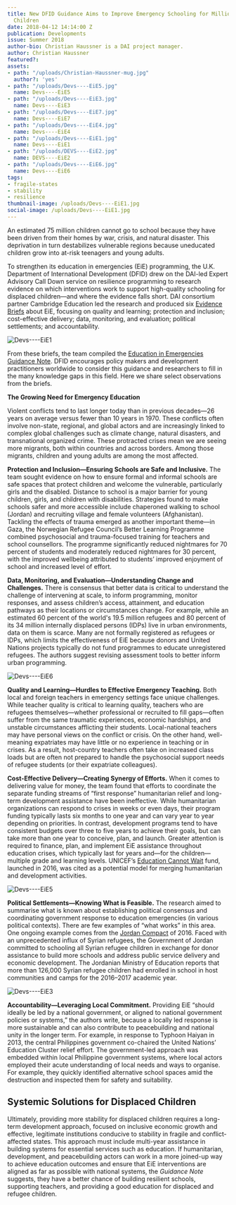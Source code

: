 ```yaml
---
title: New DFID Guidance Aims to Improve Emergency Schooling for Millions of Displaced
  Children
date: 2018-04-12 14:14:00 Z
publication: Developments
issue: Summer 2018
author-bio: Christian Haussner is a DAI project manager.
author: Christian Haussner
featured?: 
assets:
- path: "/uploads/Christian-Haussner-mug.jpg"
  author?: 'yes'
- path: "/uploads/Devs----EiE5.jpg"
  name: Devs----EiE5
- path: "/uploads/Devs----EiE3.jpg"
  name: Devs----EiE3
- path: "/uploads/Devs----EiE7.jpg"
  name: Devs----EiE7
- path: "/uploads/Devs----EiE4.jpg"
  name: Devs----EiE4
- path: "/uploads/Devs----EiE1.jpg"
  name: Devs----EiE1
- path: "/uploads/DEVS----EiE2.jpg"
  name: DEVS----EiE2
- path: "/uploads/Devs----EiE6.jpg"
  name: Devs----EiE6
tags:
- fragile-states
- stability
- resilience
thumbnail-image: /uploads/Devs----EiE1.jpg
social-image: /uploads/Devs----EiE1.jpg
---
```


An estimated 75 million children cannot go to school because they have been driven from their homes by war, crisis, and natural disaster. This deprivation in turn destabilizes vulnerable regions because uneducated children grow into at-risk teenagers and young adults.




To strengthen its education in emergencies (EiE) programming, the U.K. Department of International Development (DFID) drew on the DAI-led Expert Advisory Call Down service on resilience programming to research evidence on which interventions work to support high-quality schooling for displaced children—and where the evidence falls short. DAI consortium partner Cambridge Education led the research and produced six [Evidence Briefs](https://www.dai.com/our-work/projects/worldwide-expert-advisory-call-down-services-eacds-lot-b-strengthening-resilience-and-response-to-crises) about EiE, focusing on quality and learning; protection and inclusion; cost-effective delivery; data, monitoring, and evaluation; political settlements; and accountability.

![Devs----EiE1](/uploads/Devs----EiE1.jpg "Syrian refugee children attend class at a makeshift school near the Syrian border on the outskirts of Mafraq, Jordan. Photo by AP/Muhammed Muheisen and Freedom House.") 

From these briefs, the team compiled the [Education in Emergencies Guidance Note](https://www.dai.com/uploads/EiE_Guidance_Note-8fc7f4.pdf). DFID encourages policy makers and development practitioners worldwide to consider this guidance and researchers to fill in the many knowledge gaps in this field. Here we share select observations from the briefs. 

<aside><p><strong>The Growing Need for Emergency Education</strong></p>
<p>Violent conflicts tend to last longer today than in previous decades—26 years on average versus fewer than 10 years in 1970. These conflicts often involve non-state, regional, and global actors and are increasingly linked to complex global challenges such as climate change, natural disasters, and transnational organized crime. These protracted crises mean we are seeing more migrants, both within countries and across borders. Among those migrants, children and young adults are among the most affected.</p>
</aside>

**Protection and Inclusion—Ensuring Schools are Safe and Inclusive.** The team sought evidence on how to ensure formal and informal schools are safe spaces that protect children and welcome the vulnerable, particularly girls and the disabled. Distance to school is a major barrier for young children, girls, and children with disabilities. Strategies found to make schools safer and more accessible include chaperoned walking to school (Jordan) and recruiting village and female volunteers (Afghanistan). Tackling the effects of trauma emerged as another important theme—in Gaza, the Norwegian Refugee Council’s Better Learning Programme combined psychosocial and trauma-focused training for teachers and school counsellors. The programme significantly reduced nightmares for 70 percent of students and moderately reduced nightmares for 30 percent, with the improved wellbeing attributed to students’ improved enjoyment of school and increased level of effort.

**Data, Monitoring, and Evaluation—Understanding Change and Challenges.** There is consensus that better data is critical to understand the challenge of intervening at scale, to inform programming, monitor responses, and assess children’s access, attainment, and education pathways as their locations or circumstances change. For example, while an estimated 60 percent of the world's 19.5 million refugees and 80 percent of its 34 million internally displaced persons (IDPs) live in urban environments, data on them is scarce. Many are not formally registered as refugees or IDPs, which limits the effectiveness of EiE because donors and United Nations projects typically do not fund programmes to educate unregistered refugees. The authors suggest revising assessment tools to better inform urban programming.

![Devs----EiE6](/uploads/Devs----EiE6.jpg "Teachers at a refugee camp in Rojava, Syria, lead students in exercise. Photo: Alberto Hugo Rojas.") 

**Quality and Learning—Hurdles to Effective Emergency Teaching.** Both local and foreign teachers in emergency settings face unique challenges. While teacher quality is critical to learning quality, teachers who are refugees themselves—whether professional or recruited to fill gaps—often suffer from the same traumatic experiences, economic hardships, and unstable circumstances afflicting their students. Local-national teachers may have personal views on the conflict or crisis. On the other hand, well-meaning expatriates may have little or no experience in teaching or in crises. As a result, host-country teachers often take on increased class loads but are often not prepared to handle the psychosocial support needs of refugee students (or their expatriate colleagues). 

**Cost-Effective Delivery—Creating Synergy of Efforts.** When it comes to delivering value for money, the team found that efforts to coordinate the separate funding streams of “first response” humanitarian relief and long-term development assistance have been ineffective. While humanitarian organizations can respond to crises in weeks or even days, their program funding typically lasts six months to one year and can vary year to year depending on priorities. In contrast, development programs tend to have consistent budgets over three to five years to achieve their goals, but can take more than one year to conceive, plan, and launch. Greater attention is required to finance, plan, and implement EiE assistance throughout education crises, which typically last for years and—for the children—multiple grade and learning levels. UNICEF’s [Education Cannot Wait](http://www.educationcannotwait.org/) fund, launched in 2016, was cited as a potential model for merging humanitarian and development activities.

![Devs----EiE5](/uploads/Devs----EiE5.jpg "Children of the Sheikh Misri refugee camp just south of Jalalabad, Afghanistan.") 

**Political Settlements—Knowing What is Feasible.** The research aimed to summarise what is known about establishing political consensus and coordinating government response to education emergencies (in various political contexts). There are few examples of “what works” in this area. One ongoing example comes from the [Jordan Compact](https://www.dai.com/our-work/projects/jordan-competitiveness-program-jcp) of 2016. Faced with an unprecedented influx of Syrian refugees, the Government of Jordan committed to schooling all Syrian refugee children in exchange for donor assistance to build more schools and address public service delivery and economic development. The Jordanian Ministry of Education reports that more than 126,000 Syrian refugee children had enrolled in school in host communities and camps for the 2016–2017 academic year.
 
![Devs----EiE3](/uploads/Devs----EiE3.jpg "Young students in Takegon, Aceh, Indonesia, following the 2004 Tsunami. Photo by Daniel Ziv.") 

**Accountability—Leveraging Local Commitment.** Providing EiE “should ideally be led by a national government, or aligned to national government policies or systems,” the authors write, because a locally led response is more sustainable and can also contribute to peacebuilding and national unity in the longer term. For example, in response to Typhoon Haiyan in 2013, the central Philippines government co-chaired the United Nations’ Education Cluster relief effort. The government-led approach was embedded within local Philippine government systems, where local actors employed their acute understanding of local needs and ways to organise. For example, they quickly identified alternative school spaces amid the destruction and inspected them for safety and suitability.

## Systemic Solutions for Displaced Children 

Ultimately, providing more stability for displaced children requires a long-term development approach, focused on inclusive economic growth and effective, legitimate institutions conducive to stability in fragile and conflict-affected states. This approach must include multi-year assistance in building systems for essential services such as education. If humanitarian, development, and peacebuilding actors can work in a more joined-up way to achieve education outcomes and ensure that EiE interventions are aligned as far as possible with national systems, the *Guidance Note* suggests, they have a better chance of building resilient schools, supporting teachers, and providing a good education for displaced and refugee children.
